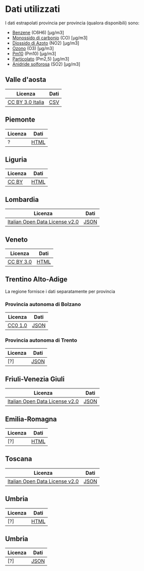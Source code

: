 # Dati utilizzati
I dati estrapolati provincia per provincia (qualora disponibili) sono:
 * [Benzene](https://it.wikipedia.org/wiki/Benzene) (C6H6) [µg/m3]
 * [Monossido di carbonio](https://it.wikipedia.org/wiki/Monossido_di_carbonio) (CO) [µg/m3] 
 * [Diossido di Azoto](https://it.wikipedia.org/wiki/Diossido_di_azoto) (NO2) [µg/m3]
 * [Ozono](https://it.wikipedia.org/wiki/Ozono) (O3) [µg/m3]
 * [Pm10](https://it.wikipedia.org/wiki/PM10) (Pm10) [µg/m3]
 * [Particolato](https://it.wikipedia.org/wiki/Particolato) (Pm2,5) [µg/m3]
 * [Anidride solforosa](https://it.wikipedia.org/wiki/Anidride_solforosa) (SO2) [µg/m3]

## Valle d'aosta
| Licenza | Dati |
|---|---|
[CC BY 3.0 Italia](https://creativecommons.org/licenses/by/3.0/it)|[CSV](http://www.arpa.vda.it/it/aria/la-qualit%C3%A0-dell-aria/stazioni-di-monitoraggio/inquinanti-export-dati)

## Piemonte
| Licenza | Dati |
|---|---|
?|[HTML](http://www.sistemapiemonte.it/ambiente/srqa/consultadati.shtml)

## Liguria
| Licenza | Dati |
|---|---|
[CC BY](https://creativecommons.org/licenses/by/1.0/deed.it)|[HTML](http://www.cartografiarl.regione.liguria.it/SiraQualAria/script/Pub3AccessoDatiAria.asp?Tipo=DatiGiorno)

## Lombardia
| Licenza | Dati |
|---|---|
[Italian Open Data License v2.0](https://www.dati.gov.it/content/italian-open-data-license-v20)|[JSON](https://www.dati.lombardia.it/Ambiente/Dati-sensori-aria/nicp-bhqi)

## Veneto
| Licenza | Dati |
|---|---|
[CC BY 3.0](https://creativecommons.org/licenses/by/3.0/deed.it)|[HTML](http://www.arpa.veneto.it/arpavinforma/bollettini/aria/aria_dati_validati_storico.php)

## Trentino Alto-Adige
La regione fornisce i dati separatamente per provincia

### Provincia autonoma di Bolzano
| Licenza | Dati |
|---|---|
[CC0 1.0](https://creativecommons.org/publicdomain/zero/1.0/deed.it)|[JSON](http://dati.retecivica.bz.it/it/dataset/situazione-dell-aria/resource/8f7be5f5-a497-4c49-974f-a05fd94230e9)

### Provincia autonoma di Trento
| Licenza | Dati |
|---|---|
[?]|[JSON](https://appa.alpz.it/aria/)

## Friuli-Venezia Giuli
| Licenza | Dati |
|---|---|
[Italian Open Data License v2.0](https://www.dati.gov.it/content/italian-open-data-license-v20)|[JSON](https://www.dati.friuliveneziagiulia.it/browse?q=Aria&sortBy=relevance)

## Emilia-Romagna
| Licenza | Dati |
|---|---|
[?]|[HTML](https://www.arpae.it/qualita-aria/bollettino-qa)

## Toscana
| Licenza | Dati |
|---|---|
[Italian Open Data License v2.0](https://www.dati.gov.it/content/italian-open-data-license-v20)|[JSON](http://www.arpat.toscana.it/temi-ambientali/aria/qualita-aria/bollettini/bollettino_json/regionale/16-05-2019)

## Umbria
| Licenza | Dati |
|---|---|
[?]|[HTML](http://www.arpa.umbria.it/monitoraggi/aria/Default.aspx)

## Umbria
| Licenza | Dati |
|---|---|
[?]|[JSON](https://sira.artaabruzzo.it/#/stazioni-fisse)
